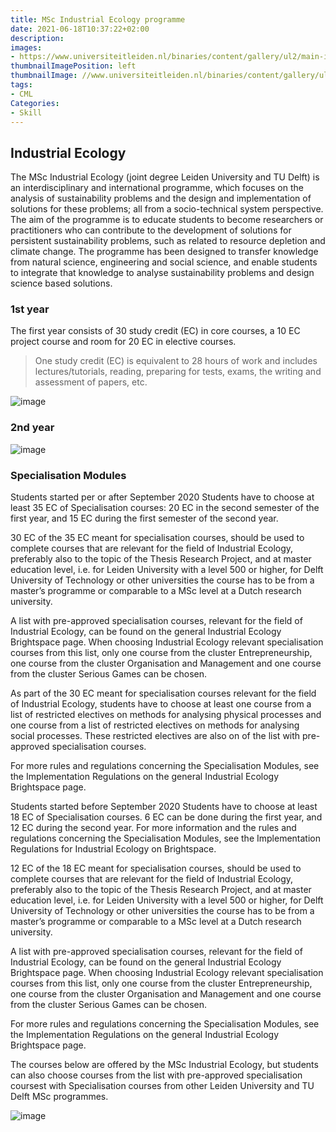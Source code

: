 ```yaml
---
title: MSc Industrial Ecology programme
date: 2021-06-18T10:37:22+02:00
description:
images:
- https://www.universiteitleiden.nl/binaries/content/gallery/ul2/main-images/science/cml/ul---institute-of-environmental-sciences---rgb.jpg
thumbnailImagePosition: left
thumbnailImage: //www.universiteitleiden.nl/binaries/content/gallery/ul2/main-images/science/cml/ul---institute-of-environmental-sciences---rgb.jpg
tags:
- CML
Categories:
- Skill
---
```


## Industrial Ecology

The MSc Industrial Ecology (joint degree Leiden University and TU Delft) is an interdisciplinary and international programme, which focuses on the analysis of sustainability problems and the design and implementation of solutions for these problems; all from a socio-technical system perspective. The aim of the programme is to educate students to become researchers or practitioners who can contribute to the development of solutions for persistent sustainability problems, such as related to resource depletion and climate change. The programme has been designed to transfer knowledge from natural science, engineering and social science, and enable students to integrate that knowledge to analyse sustainability problems and design science based solutions.

### 1st year

The first year consists of 30 study credit (EC) in core courses, a 10 EC project course and room for 20 EC in elective courses.

> One study credit (EC) is equivalent to 28 hours of work and includes lectures/tutorials, reading, preparing for tests, exams, the writing and assessment of papers, etc.

![image](https://user-images.githubusercontent.com/65668613/122533011-614f0980-d021-11eb-8cac-65bdf4bcd2ed.png)

### 2nd year

![image](https://user-images.githubusercontent.com/65668613/122533189-8d6a8a80-d021-11eb-91e7-b3fec1f71151.png)

### Specialisation Modules

Students started per or after September 2020
Students have to choose at least 35 EC of Specialisation courses: 20 EC in the second semester of the first year, and 15 EC during the first semester of the second year.

30 EC of the 35 EC meant for specialisation courses, should be used to complete courses that are relevant for the field of Industrial Ecology, preferably also to the topic of the Thesis Research Project, and at master education level, i.e. for Leiden University with a level 500 or higher, for Delft University of Technology or other universities the course has to be from a master’s programme or comparable to a MSc level at a Dutch research university.

A list with pre-approved specialisation courses, relevant for the field of Industrial Ecology, can be found on the general Industrial Ecology Brightspace page. When choosing Industrial Ecology relevant specialisation courses from this list, only one course from the cluster Entrepreneurship, one course from the cluster Organisation and Management and one course from the cluster Serious Games can be chosen.

As part of the 30 EC meant for specialisation courses relevant for the field of Industrial Ecology, students have to choose at least one course from a list of restricted electives on methods for analysing physical processes and one course from a list of restricted electives on methods for analysing social processes. These restricted electives are also on of the list with pre-approved specialisation courses.

For more rules and regulations concerning the Specialisation Modules, see the Implementation Regulations on the general Industrial Ecology Brightspace page.

Students started before September 2020
Students have to choose at least 18 EC of Specialisation courses. 6 EC can be done during the first year, and 12 EC during the second year. For more information and the rules and regulations concerning the Specialisation Modules, see the Implementation Regulations for Industrial Ecology on Brightspace.

12 EC of the 18 EC meant for specialisation courses, should be used to complete courses that are relevant for the field of Industrial Ecology, preferably also to the topic of the Thesis Research Project, and at master education level, i.e. for Leiden University with a level 500 or higher, for Delft University of Technology or other universities the course has to be from a master’s programme or comparable to a MSc level at a Dutch research university.

A list with pre-approved specialisation courses, relevant for the field of Industrial Ecology, can be found on the general Industrial Ecology Brightspace page. When choosing Industrial Ecology relevant specialisation courses from this list, only one course from the cluster Entrepreneurship, one course from the cluster Organisation and Management and one course from the cluster Serious Games can be chosen.

For more rules and regulations concerning the Specialisation Modules, see the Implementation Regulations on the general Industrial Ecology Brightspace page.

The courses below are offered by the MSc Industrial Ecology, but students can also choose courses from the list with pre-approved specialisation coursest with Specialisation courses from other Leiden University and TU Delft MSc programmes.

![image](https://user-images.githubusercontent.com/65668613/122533742-2dc0af00-d022-11eb-8ae7-2a221c9e778a.png)
